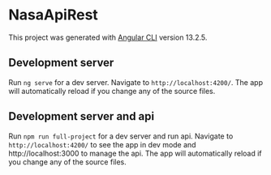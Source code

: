 # NasaApiRest

This project was generated with [Angular CLI](https://github.com/angular/angular-cli) version 13.2.5.

## Development server

Run `ng serve` for a dev server. Navigate to `http://localhost:4200/`. The app will automatically reload if you change any of the source files.

## Development server and api

Run `npm run full-project` for a dev server and run api. Navigate to `http://localhost:4200/` to see the app in dev mode and http://localhost:3000 to manage the api. The app will automatically reload if you change any of the source files.
